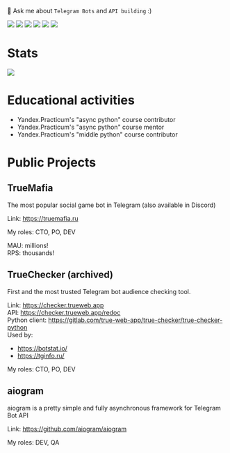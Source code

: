 💬 Ask me about `Telegram Bots` and `API building` :)

<p>
  <img src="https://badgen.net/badge/python/3+/blue">
  <img src="https://img.shields.io/badge/code%20style-black-000000.svg">
  <img src="https://img.shields.io/endpoint?url=https://raw.githubusercontent.com/charliermarsh/ruff/main/assets/badge/v1.json">
  <img src="https://badgen.net/badge/icon/docker?icon=docker&label">
  <img src="https://badgen.net/badge/icon/telegram?icon=telegram&label">
  <img src="https://wakatime.com/badge/user/2c037bd7-405a-43be-a6ab-b2b07c84b73f.svg">
</p>

# Stats

<img src="https://github-readme-stats.vercel.app/api?username=Olegt0rr&show_icons=true&count_private=true">

# Educational activities

- Yandex.Practicum's "async python" course contributor
- Yandex.Practicum's "async python" course mentor
- Yandex.Practicum's "middle python" course contributor

# Public Projects

## TrueMafia

The most popular social game bot in Telegram (also available in Discord)

Link: https://truemafia.ru

My roles: CTO, PO, DEV

MAU: millions! \
RPS: thousands!


## TrueChecker (archived)

First and the most trusted Telegram bot audience checking tool.

Link: https://checker.trueweb.app \
API: https://checker.trueweb.app/redoc \
Python client: https://gitlab.com/true-web-app/true-checker/true-checker-python \
Used by: 
 - https://botstat.io/
 - https://tginfo.ru/

My roles: CTO, PO, DEV


## aiogram

aiogram is a pretty simple and fully asynchronous framework for Telegram Bot API 

Link: https://github.com/aiogram/aiogram

My roles: DEV, QA
